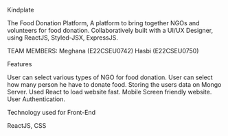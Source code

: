 Kindplate

The Food Donation Platform, A platform to bring together NGOs and volunteers for food donation. Collaboratively built with a UI/UX Designer, using ReactJS, Styled-JSX, ExpressJS.

TEAM MEMBERS:
 Meghana (E22CSEU0742) Hasbi (E22CSEU0750)
 
Features

User can select various types of NGO for food donation. User can select how many person he have to donate food. Storing the users data on Mongo Server. Used React to load website fast. Mobile Screen friendly website. User Authentication.



Technology used for Front-End

ReactJS, CSS
